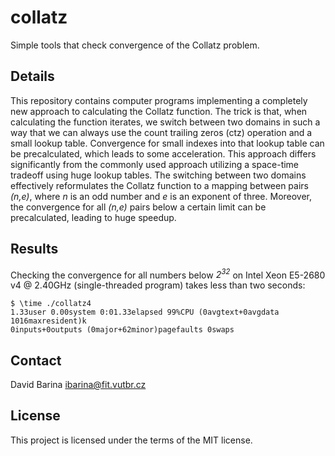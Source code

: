 # collatz
Simple tools that check convergence of the Collatz problem.

## Details

This repository contains computer programs implementing a completely new approach to calculating the Collatz function.
The trick is that, when calculating the function iterates, we switch between two domains in such a way that we can always use the count trailing zeros (ctz) operation and a small lookup table.
Convergence for small indexes into that lookup table can be precalculated, which leads to some acceleration.
This approach differs significantly from the commonly used approach utilizing a space-time tradeoff using huge lookup tables.
The switching between two domains effectively reformulates the Collatz function to a mapping between pairs *(n,e)*, where *n* is an odd number and *e* is an exponent of three.
Moreover, the convergence for all *(n,e)* pairs below a certain limit can be precalculated, leading to huge speedup.

## Results

Checking the convergence for all numbers below *2<sup>32</sup>* on Intel Xeon E5-2680 v4 @ 2.40GHz (single-threaded program) takes less than two seconds:

    $ \time ./collatz4 
    1.33user 0.00system 0:01.33elapsed 99%CPU (0avgtext+0avgdata 1016maxresident)k
    0inputs+0outputs (0major+62minor)pagefaults 0swaps

## Contact
David Barina <ibarina@fit.vutbr.cz>

## License
This project is licensed under the terms of the MIT license.

